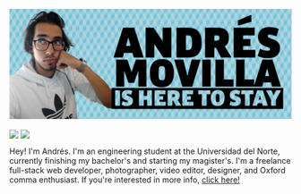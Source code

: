 [![](https://raw.githubusercontent.com/andremov/andremov/master/splash.png)](https://andremov.github.io/)

<img align="center" src="https://github-readme-stats.vercel.app/api?username=andremov&count_private=true&show_icons=true&bg_color=30,COLOR1,COLOR2,COLOR3" />
<img align="center" src="https://github-readme-stats.vercel.app/api/top-langs/?username=andremov&layout=compact&bg_color=30,77C4DB,B2D5DE,9CCFDD" />

Hey! I'm Andrés. I'm an engineering student at the Universidad del Norte, currently finishing my bachelor's and starting my magister's. I'm a freelance full-stack web developer, photographer, video editor, designer, and Oxford comma enthusiast. If you're interested in more info, [click here!](https://andremov.github.io/)

<!--

- 🔭 I’m currently working on ...
- 🌱 I’m currently learning ...
- 👯 I’m looking to collaborate on ...
- 🤔 I’m looking for help with ...
- 💬 Ask me about ...
- 📫 How to reach me: ...
- 😄 Pronouns: ...
- ⚡ Fun fact: ...
-->
